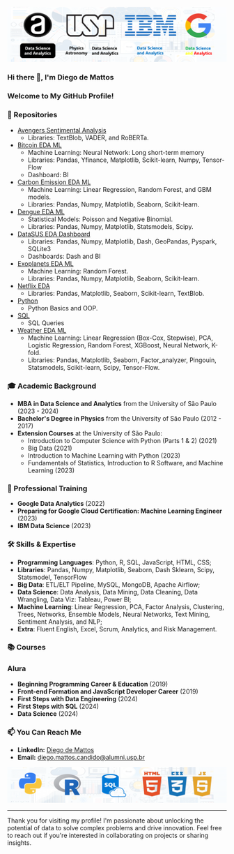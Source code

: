 ![capa](capa.png)

### Hi there 👋, I'm Diego de Mattos

### Welcome to My GitHub Profile!

### 💾 Repositories

- [Avengers Sentimental Analysis](https://github.com/diguitarrista/Avengers-Sentimental-Analysis-ML-Python)
  - Libraries: TextBlob, VADER, and RoBERTa.
- [Bitcoin EDA ML](https://github.com/diguitarrista/Bitcoin_historical-EDA-ML-Python)
  - Machine Learning: Neural Network: Long short-term memory
  - Libraries: Pandas, Yfinance, Matplotlib, Scikit-learn, Numpy, Tensor-Flow
  - Dashboard: BI
- [Carbon Emission EDA ML](https://github.com/diguitarrista/Carbon-Emission-EDA-ML-Python)
  - Machine Learning: Linear Regression, Random Forest, and GBM models.
  - Libraries: Pandas, Numpy, Matplotlib, Seaborn, Scikit-learn.
- [Dengue EDA ML](https://github.com/diguitarrista/Dengue-EDA-ML-Python)
  - Statistical Models: Poisson and Negative Binomial.
  - Libraries: Pandas, Numpy, Matplotlib, Statsmodels, Scipy.
- [DataSUS EDA Dashboard](https://github.com/diguitarrista/DataSUS-EDA-Python)
  - Libraries: Pandas, Numpy, Matplotlib, Dash, GeoPandas, Pyspark, SQLite3
  - Dashboards: Dash and BI
- [Exoplanets EDA ML](https://github.com/diguitarrista/Exoplanets-EDA-ML-Python)
  - Machine Learning: Random Forest.
  - Libraries: Pandas, Numpy, Matplotlib, Seaborn, Scikit-learn.
- [Netflix EDA](https://github.com/diguitarrista/Netflix-Titles-EDA-Python)
  - Libraries: Pandas, Matplotlib, Seaborn, Scikit-learn, TextBlob.
- [Python](https://github.com/diguitarrista/Python-Basics-Projects)
  - Python Basics and OOP.
- [SQL](https://github.com/diegomattos1408/SQL-Queries)
  - SQL Queries
- [Weather EDA ML](https://github.com/diguitarrista/Weather-EDA-ML-Python)
  - Machine Learning: Linear Regression (Box-Cox, Stepwise), PCA, Logistic Regression, Random Forest, XGBoost, Neural Network, K-fold.
  - Libraries: Pandas, Matplotlib, Seaborn, Factor_analyzer, Pingouin, Statsmodels, Scikit-learn, Scipy, Tensor-Flow.
  
### 🎓 Academic Background
- **MBA in Data Science and Analytics** from the University of São Paulo (2023 - 2024)
- **Bachelor's Degree in Physics** from the University of São Paulo (2012 - 2017)
- **Extension Courses** at the University of São Paulo:
  - Introduction to Computer Science with Python (Parts 1 & 2) (2021)
  - Big Data (2021)
  - Introduction to Machine Learning with Python (2023)
  - Fundamentals of Statistics, Introduction to R Software, and Machine Learning (2023)

### 💼 Professional Training
- **Google Data Analytics** (2022)
- **Preparing for Google Cloud Certification: Machine Learning Engineer** (2023)
- **IBM Data Science** (2023)

### 🛠 Skills & Expertise
- **Programming Languages**: Python, R, SQL, JavaScript, HTML, CSS;
- **Libraries**: Pandas, Numpy, Matplotlib, Seaborn, Dash Sklearn, Scipy, Statsmodel, TensorFlow
- **Big Data**: ETL/ELT Pipeline, MySQL, MongoDB, Apache Airflow;
- **Data Science**: Data Analysis, Data Mining, Data Cleaning, Data Wrangling, Data Viz: Tableau, Power BI;
- **Machine Learning**: Linear Regression, PCA, Factor Analysis, Clustering, Trees, Networks, Ensemble Models, Neural Networks, Text Mining, Sentiment Analysis, and NLP;
- **Extra**: Fluent English, Excel, Scrum, Analytics, and Risk Management.


### 📚 Courses
### Alura
- **Beginning Programming Career & Education** (2019)
- **Front-end Formation and JavaScript Developer Career** (2019)
- **First Steps with Data Engineering** (2024)
- **First Steps with SQL** (2024)
- **Data Science** (2024)

### 📫 You Can Reach Me
- **LinkedIn:** [Diego de Mattos](https://www.linkedin.com/in/diego-de-mattos-166417167/)
- **Email:** diego.mattos.candido@alumni.usp.br

![capa](footer.png)

---

Thank you for visiting my profile! I'm passionate about unlocking the potential of data to solve complex problems and drive innovation. Feel free to reach out if you're interested in collaborating on projects or sharing insights.

